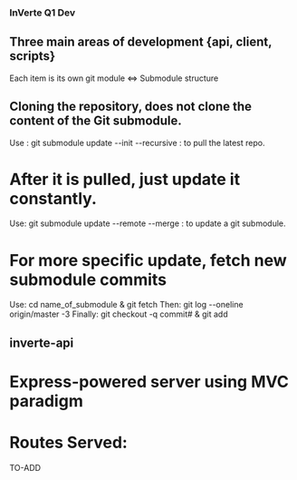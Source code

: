### InVerte Q1 Dev

## Three main areas of development {api, client, scripts}
Each item is its own git module <=> Submodule structure

## Cloning the repository, does not clone the content of the Git submodule.
Use : git submodule update --init --recursive : to pull the latest repo.

# After it is pulled, just update it constantly.
Use: git submodule update --remote --merge : to update a git submodule.
# For more specific update, fetch new submodule commits
Use:  cd name_of_submodule & git fetch
Then: git log --oneline origin/master -3
Finally: git checkout -q commit# & git add

## inverte-api

# Express-powered server using MVC paradigm

# Routes Served:
TO-ADD


